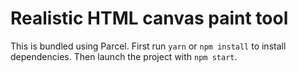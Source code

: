 # Realistic HTML canvas paint tool

This is bundled using Parcel. First run `yarn` or `npm install` to install
dependencies. Then launch the project with `npm start`.

